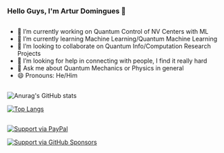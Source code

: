 ### Hello Guys, I'm Artur Domingues 👋
##
- 🔭 I’m currently working on Quantum Control of NV Centers with ML
- 🌱 I’m currently learning Machine Learning/Quantum Machine Learning
- 👯 I’m looking to collaborate on Quantum Info/Computation Research Projects
- 🤔 I’m looking for help in connecting with people, I find it really hard
- 💬 Ask me about Quantum Mechanics or Physics in general
- 😄 Pronouns: He/Him

##
![Anurag's GitHub stats](https://github-readme-stats.vercel.app/api?username=ArturDomingues&show_icons=true&theme=transparent&include_all_commits=true&hide_rank=true)


[![Top Langs](https://github-readme-stats.vercel.app/api/top-langs/?username=ArturDomingues&langs_count=5)](https://github.com/ArturDomingues/github-readme-stats)

##

[![Support via PayPal](https://cdn.rawgit.com/twolfson/paypal-github-button/1.0.0/dist/button.svg)](https://www.paypal.com/donate/?business=DZ8W87A7EMKQU&no_recurring=0&item_name=Hello%2C+I%E2%80%99m+a+physicist+trying+to+pay+some+bills+while+doing+my+research%2C+any+support+would+help+me+a+lot&currency_code=BRL)

[![Support via GitHub Sponsors](https://img.shields.io/static/v1?label=Sponsor&message=%E2%9D%A4&logo=GitHub&color=%23fe8e86)](https://github.com/sponsors/ArturDomingues)

##  
<!--START_SECTION:badges-->
<!--END_SECTION:badges-->
